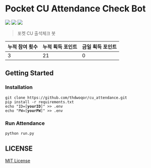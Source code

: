 # Pocket CU Attendance Check Bot
<a href="https://github.com/features/actions"><img src="https://img.shields.io/badge/GitHub Actions-2088FF?style=for-the-badge&logo=GitHub Actions&logoColor=white"/></a>
<a href="https://www.selenium.dev/"><img src="https://img.shields.io/badge/Selenium-43B02A?style=for-the-badge&logo=Selenium&logoColor=white"/></a>
<a href="https://www.selenium.dev/"><img src="https://img.shields.io/badge/Python-3776AB?style=for-the-badge&logo=Python&logoColor=white"/></a>  
>포켓 CU 출석체크 봇

누적 참여 횟수 | 누적 획득 포인트 | 금일 획득 포인트
-- | --  | -- 
 3 | 21 | 0

## Getting Started  

### Installation
<pre><code>git clone https://github.com/thdwoqor/cu_attendance.git
pip install -r requirements.txt
echo "ID=[<b>yourID</b>]" >> .env
echo "PW=[<b>yourPW</b>]" >> .env
</code></pre>

### Run Attendance

<pre><code>python run.py</code></pre>

## LICENSE

[MIT License](./LICENSE)
